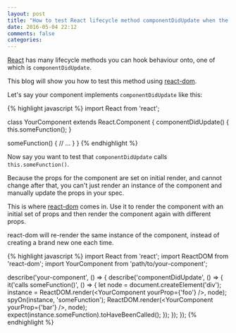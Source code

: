 ```yaml
---
layout: post
title: "How to test React lifecycle method componentDidUpdate when the component props change"
date: 2016-05-04 22:12
comments: false
categories:
---
```


[React](https://facebook.github.io/react/) has many lifecycle methods you can hook behaviour onto, one of which is `componentDidUpdate`.

This blog will show you how to test this method using [react-dom](https://www.npmjs.com/package/react-dom).

Let's say your component implements `componentDidUpdate` like this:

{% highlight javascript %}
import React from 'react';

class YourComponent extends React.Component {
  componentDidUpdate() {
    this.someFunction();
  }

  someFunction() {
  	// ...
  }
}
{% endhighlight %}

Now say you want to test that `componentDidUpdate` calls `this.someFunction()`.

Because the props for the component are set on initial render, and cannot change after that, you can't just render an instance of the component and manually update the props in your spec.

This is where [react-dom](https://www.npmjs.com/package/react-dom) comes in. Use it to render the component with an initial set of props and then render the component again with different props.

react-dom will re-render the same instance of the component, instead of creating a brand new one each time.

{% highlight javascript %}
import React from 'react';
import ReactDOM from 'react-dom';
import YourComponent from 'path/to/your-component';

describe('your-component', () => {
  describe('componentDidUpdate', () => {
    it('calls someFunction()', () => {
      let node = document.createElement('div');
      instance = ReactDOM.render(<YourComponent yourProp={'foo'} />, node);
      spyOn(instance, 'someFunction');
      ReactDOM.render(<YourComponent yourProp={'bar'} />, node);
      expect(instance.someFunction).toHaveBeenCalled();
    });
  });
});
{% endhighlight %}
